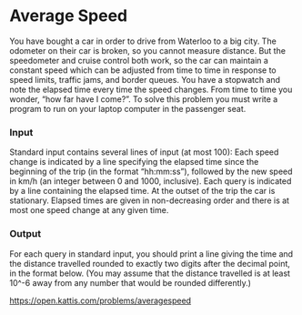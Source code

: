 # Average Speed
You have bought a car in order to drive from Waterloo to a big city. The odometer on their car is broken, so you cannot measure distance. But the speedometer and cruise control both work, so the car can maintain a constant speed which can be adjusted from time to time in response to speed limits, traffic jams, and border queues. You have a stopwatch and note the elapsed time every time the speed changes. From time to time you wonder, “how far have I come?”. To solve this problem you must write a program to run on your laptop computer in the passenger seat.

### Input
Standard input contains several lines of input (at most 100): Each speed change is indicated by a line specifying the elapsed time since the beginning of the trip (in the format “hh:mm:ss”), followed by the new speed in km/h (an integer between 0 and 1000, inclusive). Each query is indicated by a line containing the elapsed time. At the outset of the trip the car is stationary. Elapsed times are given in non-decreasing order and there is at most one speed change at any given time.

### Output
For each query in standard input, you should print a line giving the time and the distance travelled rounded to exactly two digits after the decimal point, in the format below. (You may assume that the distance travelled is at least 10^-6 away from any number that would be rounded differently.)

https://open.kattis.com/problems/averagespeed